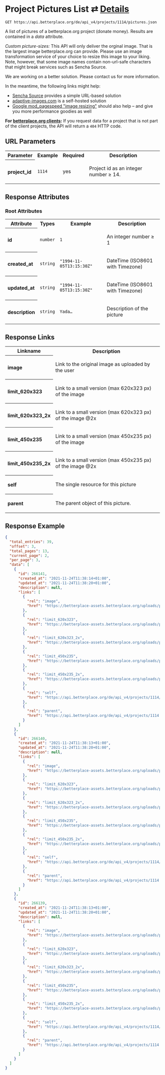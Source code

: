 
# Project Pictures List ⇄ [Details](project_picture_details.md)

```Cirru
GET https://api.betterplace.org/de/api_v4/projects/1114/pictures.json
```

A list of pictures of a betterplace.org project (donate money).
Results are contained in a *data* attribute.

*Custom picture-sizes:* This API will only deliver the orginal image.
That is the largest image betterplace.org can provide.
Please use an image transformation service of your choice to resize this
image to your liking. Note, however, that some image names contain
non-url-safe characters that might break services such as Sencha Source.

We are working on a better solution. Please contact us for more information.

In the meantime, the following links might help:

* [Sencha Source](http://docs.sencha.io/current/index.html#!/guide/src) provides a simple URL-based solution
* [adaptive-images.com](http://adaptive-images.com/) is a self-hosted solution
* [Google mod_pagespeed "image resizing"](https://developers.google.com/speed/docs/mod_pagespeed/filter-image-optimize)
  should also help – and give you more performance goodies as well

**For [betterplace.org clients](../README.md#client-api):**
If you request data for a project that is not part of the client
projects, the API will return a `404` HTTP code.


## URL Parameters

<table>
  <tr>
    <th>Parameter</th>
    <th>Example</th>
    <th>Required</th>
    <th>Description</th>
  </tr>
  <tr>
    <th align="left">project_id</th>
    <td><code>1114</code></td>
    <td>yes</td>
<td>

Project id as an integer number ≥ 14.

</td>
  </tr>
</table>


## Response Attributes


### Root Attributes

  <table>
    <tr>
      <th>Attribute</th>
      <th>Types</th>
      <th>Example</th>
      <th>Description</th>
    </tr>
    <tr>
      <th align="left">id</th>
      <td><code>number</code></td>
      <td><code>1</code></td>
<td>

An integer number ≥ 1

</td>
    </tr>
    <tr>
      <th align="left">created_at</th>
      <td><code>string</code></td>
      <td><code>"1994-11-05T13:15:30Z"</code></td>
<td>

DateTime (ISO8601 with Timezone)

</td>
    </tr>
    <tr>
      <th align="left">updated_at</th>
      <td><code>string</code></td>
      <td><code>"1994-11-05T13:15:30Z"</code></td>
<td>

DateTime (ISO8601 with Timezone)

</td>
    </tr>
    <tr>
      <th align="left">description</th>
      <td><code>string</code></td>
      <td><code>Yada…</code></td>
<td>

Description of the picture

</td>
    </tr>
  </table>
</table>

## Response Links

<table>
  <tr>
    <th>Linkname</th>
    <th>Description</th>
  </tr>
    <tr>
<th align="left">

image

</th>
<td>

Link to the original image as uploaded by the user

</td>
    </tr>
    <tr>
<th align="left">

limit_620x323

</th>
<td>

Link to a small version (max 620x323 px) of the image

</td>
    </tr>
    <tr>
<th align="left">

limit_620x323_2x

</th>
<td>

Link to a small version (max 620x323 px) of the image @2x

</td>
    </tr>
    <tr>
<th align="left">

limit_450x235

</th>
<td>

Link to a small version (max 450x235 px) of the image

</td>
    </tr>
    <tr>
<th align="left">

limit_450x235_2x

</th>
<td>

Link to a small version (max 450x235 px) of the image @2x

</td>
    </tr>
    <tr>
<th align="left">

self

</th>
<td>

The single resource for this picture

</td>
    </tr>
    <tr>
<th align="left">

parent

</th>
<td>

The parent object of this picture.

</td>
    </tr>
</table>

## Response Example

```json
{
  "total_entries": 39,
  "offset": 3,
  "total_pages": 13,
  "current_page": 2,
  "per_page": 3,
  "data": [
    {
      "id": 266141,
      "created_at": "2021-11-24T11:38:14+01:00",
      "updated_at": "2021-11-24T11:38:20+01:00",
      "description": null,
      "links": [
        {
          "rel": "image",
          "href": "https://betterplace-assets.betterplace.org/uploads/project/image/000/001/114/266141/image.png"
        },
        {
          "rel": "limit_620x323",
          "href": "https://betterplace-assets.betterplace.org/uploads/project/image/000/001/114/266141/limit_620x323_image.png"
        },
        {
          "rel": "limit_620x323_2x",
          "href": "https://betterplace-assets.betterplace.org/uploads/project/image/000/001/114/266141/limit_620x323_2x_image.png"
        },
        {
          "rel": "limit_450x235",
          "href": "https://betterplace-assets.betterplace.org/uploads/project/image/000/001/114/266141/limit_450x235_image.png"
        },
        {
          "rel": "limit_450x235_2x",
          "href": "https://betterplace-assets.betterplace.org/uploads/project/image/000/001/114/266141/limit_450x235_2x_image.png"
        },
        {
          "rel": "self",
          "href": "https://api.betterplace.org/de/api_v4/projects/1114/pictures/266141.json"
        },
        {
          "rel": "parent",
          "href": "https://api.betterplace.org/de/api_v4/projects/1114.json"
        }
      ]
    },
    {
      "id": 266140,
      "created_at": "2021-11-24T11:38:13+01:00",
      "updated_at": "2021-11-24T11:38:20+01:00",
      "description": null,
      "links": [
        {
          "rel": "image",
          "href": "https://betterplace-assets.betterplace.org/uploads/project/image/000/001/114/266140/image.png"
        },
        {
          "rel": "limit_620x323",
          "href": "https://betterplace-assets.betterplace.org/uploads/project/image/000/001/114/266140/limit_620x323_image.png"
        },
        {
          "rel": "limit_620x323_2x",
          "href": "https://betterplace-assets.betterplace.org/uploads/project/image/000/001/114/266140/limit_620x323_2x_image.png"
        },
        {
          "rel": "limit_450x235",
          "href": "https://betterplace-assets.betterplace.org/uploads/project/image/000/001/114/266140/limit_450x235_image.png"
        },
        {
          "rel": "limit_450x235_2x",
          "href": "https://betterplace-assets.betterplace.org/uploads/project/image/000/001/114/266140/limit_450x235_2x_image.png"
        },
        {
          "rel": "self",
          "href": "https://api.betterplace.org/de/api_v4/projects/1114/pictures/266140.json"
        },
        {
          "rel": "parent",
          "href": "https://api.betterplace.org/de/api_v4/projects/1114.json"
        }
      ]
    },
    {
      "id": 266139,
      "created_at": "2021-11-24T11:38:13+01:00",
      "updated_at": "2021-11-24T11:38:20+01:00",
      "description": null,
      "links": [
        {
          "rel": "image",
          "href": "https://betterplace-assets.betterplace.org/uploads/project/image/000/001/114/266139/image.png"
        },
        {
          "rel": "limit_620x323",
          "href": "https://betterplace-assets.betterplace.org/uploads/project/image/000/001/114/266139/limit_620x323_image.png"
        },
        {
          "rel": "limit_620x323_2x",
          "href": "https://betterplace-assets.betterplace.org/uploads/project/image/000/001/114/266139/limit_620x323_2x_image.png"
        },
        {
          "rel": "limit_450x235",
          "href": "https://betterplace-assets.betterplace.org/uploads/project/image/000/001/114/266139/limit_450x235_image.png"
        },
        {
          "rel": "limit_450x235_2x",
          "href": "https://betterplace-assets.betterplace.org/uploads/project/image/000/001/114/266139/limit_450x235_2x_image.png"
        },
        {
          "rel": "self",
          "href": "https://api.betterplace.org/de/api_v4/projects/1114/pictures/266139.json"
        },
        {
          "rel": "parent",
          "href": "https://api.betterplace.org/de/api_v4/projects/1114.json"
        }
      ]
    }
  ]
}
```

